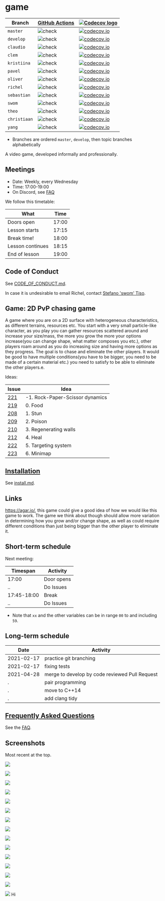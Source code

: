 # game

Branch     |[GitHub Actions](https://github.com/tresinformal/game/actions)                                       |[![Codecov logo](man/figures/Codecov.png)](https://www.codecov.io)
-----------|-----------------------------------------------------------------------------------------------------|-------------------------------------------------------------------------------------------------------------------------------------------------------
`master`   |![check](https://github.com/tresinformal/game/workflows/check/badge.svg?branch=master)   |[![codecov.io](https://codecov.io/github/tresinformal/game/coverage.svg?branch=master)](https://codecov.io/github/tresinformal/game/branch/master)
`develop`  |![check](https://github.com/tresinformal/game/workflows/check/badge.svg?branch=develop)  |[![codecov.io](https://codecov.io/github/tresinformal/game/coverage.svg?branch=develop)](https://codecov.io/github/tresinformal/game/branch/develop)
`claudio`     |![check](https://github.com/tresinformal/game/workflows/check/badge.svg?branch=claudio)     |[![codecov.io](https://codecov.io/github/tresinformal/game/coverage.svg?branch=claudio)](https://codecov.io/github/tresinformal/game/branch/claudio)
`clem`     |![check](https://github.com/tresinformal/game/workflows/check/badge.svg?branch=clem)     |[![codecov.io](https://codecov.io/github/tresinformal/game/coverage.svg?branch=clem)](https://codecov.io/github/tresinformal/game/branch/clem)
`kristiina`|![check](https://github.com/tresinformal/game/workflows/check/badge.svg?branch=kristiina)  |[![codecov.io](https://codecov.io/github/tresinformal/game/coverage.svg?branch=kristiina)](https://codecov.io/github/tresinformal/game/branch/kristiina)
`pavel`    |![check](https://github.com/tresinformal/game/workflows/check/badge.svg?branch=pavel)    |[![codecov.io](https://codecov.io/github/tresinformal/game/coverage.svg?branch=pavel)](https://codecov.io/github/tresinformal/game/branch/pavel)
`oliver`    |![check](https://github.com/tresinformal/game/workflows/check/badge.svg?branch=oliver)    |[![codecov.io](https://codecov.io/github/tresinformal/game/coverage.svg?branch=oliver)](https://codecov.io/github/tresinformal/game/branch/pavel)
`richel`   |![check](https://github.com/tresinformal/game/workflows/check/badge.svg?branch=richel)   |[![codecov.io](https://codecov.io/github/tresinformal/game/coverage.svg?branch=richel)](https://codecov.io/github/tresinformal/game/branch/richel)
`sebastian`|![check](https://github.com/tresinformal/game/workflows/check/badge.svg?branch=sebastian)|[![codecov.io](https://codecov.io/github/tresinformal/game/coverage.svg?branch=sebastian)](https://codecov.io/github/tresinformal/game/branch/sebastian)
`swom`     |![check](https://github.com/tresinformal/game/workflows/check/badge.svg?branch=stefano)  |[![codecov.io](https://codecov.io/github/tresinformal/game/coverage.svg?branch=stefano)](https://codecov.io/github/tresinformal/game/branch/stefano)
`theo`     |![check](https://github.com/tresinformal/game/workflows/check/badge.svg?branch=theo)     |[![codecov.io](https://codecov.io/github/tresinformal/game/coverage.svg?branch=theo)](https://codecov.io/github/tresinformal/game/branch/theo)
`christiaan`|![check](https://github.com/tresinformal/game/workflows/check/badge.svg?branch=christiaan)   |[![codecov.io](https://codecov.io/github/tresinformal/game/coverage.svg?branch=christiaan)](https://codecov.io/github/tresinformal/game/branch/christiaan)
`yang`|![check](https://github.com/tresinformal/game/workflows/check/badge.svg?branch=yang)   |[![codecov.io](https://codecov.io/github/tresinformal/game/coverage.svg?branch=yang)](https://codecov.io/github/tresinformal/game/branch/yang)

 * Branches are ordered `master`, `develop`, then topic branches alphabetically

A video game, developed informally and professionally.

## Meetings

 * Date: Weekly, every Wednesday
 * Time: 17:00-19:00
 * On Discord, see [FAQ](faq.md)

We follow this timetable:

What             | Time
-----------------|------
Doors open       | 17:00
Lesson starts    | 17:15
Break time!      | 18:00
Lesson continues | 18:15
End of lesson    | 19:00

## Code of Conduct

See [CODE_OF_CONDUCT.md](CODE_OF_CONDUCT.md).

In case it is undesirable to email Richel,
contact [Stefano 'swom' Tiso](https://github.com/swom).

## Game: 2D PvP chasing game

A game where you are on a 2D surface with heterogeneous characteristics, as different terrains, resources etc. You start with a very small particle-like character, as you play you can gather resources scattered around and increase your size/mass, the more you grow the more your options increase(you can change shape, what matter composes you etc.), other players roam around as you do increasing size and having more options as they progress. The goal is to chase and eliminate the other players. It would be good to have multiple conditions(you have to be bigger, you need to be made of a certain material etc.) you need to satisfy to be able to eliminate the other players.e.

Ideas:

Issue                                                 |Idea
------------------------------------------------------|------------------------
[221](https://github.com/tresinformal/game/issues/221)|-1. Rock-Paper-Scissor dynamics
[219](https://github.com/tresinformal/game/issues/219)|0. Food
[208](https://github.com/tresinformal/game/issues/208)|1. Stun
[209](https://github.com/tresinformal/game/issues/209)|2. Poison
[210](https://github.com/tresinformal/game/issues/210)|3. Regenerating walls
[212](https://github.com/tresinformal/game/issues/212)|4. Heal
[222](https://github.com/tresinformal/game/issues/222)|5. Targeting system
[223](https://github.com/tresinformal/game/issues/223)|6. Minimap

## [Installation](install.md)

See [install.md](install.md).

## Links

https://agar.io/, this game could give a good idea of how we would like this game to work. The game we think about though should allow more variation in determining how you grow and/or change shape, as well as could require different conditions than just being bigger than the other player to eliminate it.

## Short-term schedule

Next meeting:

Timespan    |Activity
------------|--------------------------------------------------------------------------
17:00       |Door opens
..          |Do Issues
17:45-18:00 |Break
..          |Do Issues

 * Note that `xx` and the other variables can be in range `00` to and including `59`. 

## Long-term schedule

Date       |Activity
-----------|--------------------------------------------------------------------------
2021-02-17 |practice git branching
2021-02-17 |fixing tests
2021-04-28 |merge to develop by code reviewed Pull Request
.          |pair programming
.          |move to C++14
.          |add clang tidy

## [Frequently Asked Questions](faq.md)

See the [FAQ](faq.md).

## Screenshots

Most recent at the top.

![](pics/20210728.png)

![](pics/20210922.png)

![](pics/20210527.png)

![](pics/20210512.png)

![](pics/20200517.png)

![](pics/20200326.png)

![](pics/20200219.png)

![](pics/20200110.png)

![](pics/20191209.png)

![](pics/20191206.png)

![](pics/20191205.png)

![](pics/20191122.png)

![](pics/20191115.png)

![](pics/20191024.png) 

![](pics/20190929.png)
Hi
